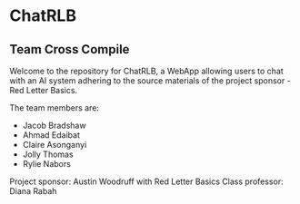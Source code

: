 # ChatRLB 
## Team Cross Compile

Welcome to the repository for ChatRLB, a WebApp allowing users to chat with an AI system adhering to the source materials of the project sponsor - Red Letter Basics.

The team members are:
- Jacob Bradshaw
- Ahmad Edaibat 
- Claire Asonganyi
- Jolly Thomas
- Rylie Nabors

Project sponsor: Austin Woodruff with Red Letter Basics
Class professor: Diana Rabah
